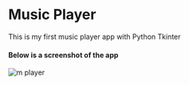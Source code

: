 # Music Player
 This is my first music player app with Python Tkinter

#### Below is a screenshot of the app
![m player](https://user-images.githubusercontent.com/58440453/150339333-8147ca40-b9df-4330-9e25-72205f210e14.jpg)
